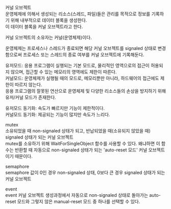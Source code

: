 커널 오브젝트   
운영체제에 의해서 생성되는 리소스(스레드, 파일)들은 관리를 목적으로 정보를 기록하기 위해 내부적으로 데이터 블록을 생성한다.   
이 데이터 블록을 커널 오브젝트라고 한다.

커널 오브젝트의 소유자는 커널(운영체제)이다.

운영체제는 프로세스나 스레드가 종료되면 해당 커널 오브젝트를 signaled 상태로 변경함으로써 프로세스 또는 스레드의 종료 여부를 커널 오브젝트에 기록해둔다.

유저모드: 응용 프로그램이 실행되는 기본 모드로, 물리적인 영역으로의 접근이 허용되지 않으며, 접근할 수 있는 메모리의 영역에도 제한이 따른다.   
커널모드: 운영체제가 실행될 때의 모드로, 메모리뿐만 아니라, 하드웨어의 접근에도 제한이 따르지 않는다.   
응용 프로그램의 잘못된 연산으로 운영체제 및 다양한 리소스들의 손상을 방지하기 위해 유저/커널 모드가 존재한다.

유저모드 동기화: 속도가 빠르지만 기능이 제한적이다.   
커널모드 동기화: 제공되는 기능이 많지만 속도가 느리다.

mutex   
소유되었을 때 non-signaled 상태가 되고, 반납되었을 때(소유되지 않았을 때) signaled 상태가 되는 커널 오브젝트   
mutex를 소유하기 위해 WaitForSingleObject 함수를 사용할 수 있다. 왜냐하면 이 함수는 반환할 때 자동으로 non-signaled 상태가 되는 'auto-reset 모드' 커널 오브젝트이기 때문이다.

semaphore   
semaphore 값이 0인 경우 non-signaled 상태, 0보다 큰 경우 signaled 상태가 되는 커널 오브젝트

event   
event 커널 오브젝트 생성과정에서 자동으로 non-signaled 상태로 돌아가는 auto-reset 모드와 그렇지 않은 manual-reset 모드 중 하나를 선택할 수 있다.